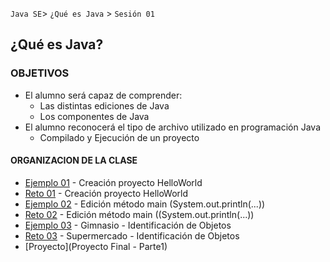 
`Java SE`> `¿Qué es Java` > `Sesión 01`

## ¿Qué es Java?

### OBJETIVOS 

<ul>
  <li type= disc> El alumno será capaz de comprender: 
  <ul>
   <li> Las distintas ediciones de Java
   <li> Los componentes de Java
  </ul>
  <li type= disc> El alumno reconocerá el tipo de archivo utilizado en programación Java
  <ul>
    <li> Compilado y Ejecución de un proyecto
  </ul>
</ul>

#### ORGANIZACION DE LA CLASE 

- [Ejemplo 01](Ejemplo-01) - Creación proyecto HelloWorld
- [Reto 01](Reto-01) - Creación proyecto HelloWorld
- [Ejemplo 02](Ejemplo-02) - Edición método main (System.out.println(...))
- [Reto 02](Reto-02) - Edición método main ((System.out.println(...))
- [Ejemplo 03](Ejemplo-03) - Gimnasio - Identificación de Objetos
- [Reto 03](Reto-03) - Supermercado - Identificación de Objetos
- [Proyecto](Proyecto Final - Parte1)
